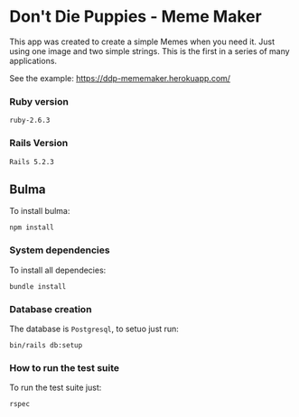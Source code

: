 # Don't Die Puppies - Meme Maker

This app was created to create a simple Memes when you need it. Just using one image and two simple strings.
This is the first in a series of many applications.

See the example:
https://ddp-mememaker.herokuapp.com/

### Ruby version
`ruby-2.6.3`

### Rails Version
`Rails 5.2.3`

## Bulma
To install bulma:
```
npm install
```

### System dependencies
To install all dependecies:
```
bundle install
```

### Database creation
The database is `Postgresql`, to setuo just run:
```
bin/rails db:setup
```

### How to run the test suite
To run the test suite just:
```
rspec
```

